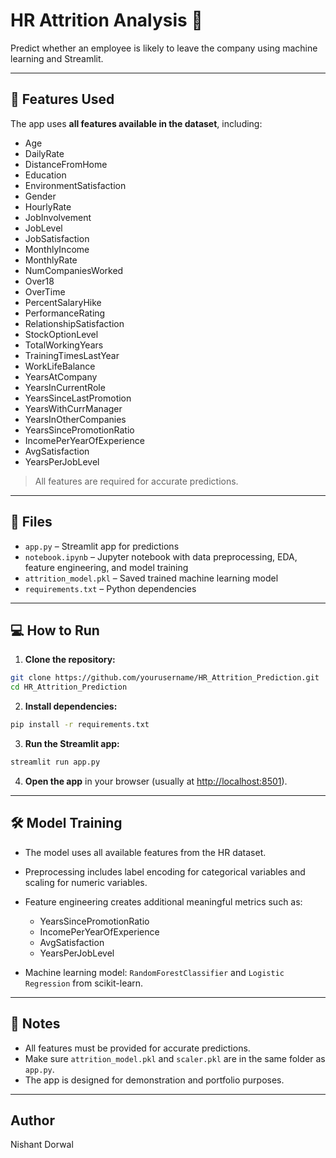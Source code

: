 # HR Attrition Analysis 🚀

Predict whether an employee is likely to leave the company using machine learning and Streamlit.

---

## 🧰 Features Used
The app uses **all features available in the dataset**, including:

- Age
- DailyRate
- DistanceFromHome
- Education
- EnvironmentSatisfaction
- Gender
- HourlyRate
- JobInvolvement
- JobLevel
- JobSatisfaction
- MonthlyIncome
- MonthlyRate
- NumCompaniesWorked
- Over18
- OverTime
- PercentSalaryHike
- PerformanceRating
- RelationshipSatisfaction
- StockOptionLevel
- TotalWorkingYears
- TrainingTimesLastYear
- WorkLifeBalance
- YearsAtCompany
- YearsInCurrentRole
- YearsSinceLastPromotion
- YearsWithCurrManager
- YearsInOtherCompanies
- YearsSincePromotionRatio
- IncomePerYearOfExperience
- AvgSatisfaction
- YearsPerJobLevel

> All features are required for accurate predictions.

---

## 📂 Files
- `app.py` – Streamlit app for predictions  
- `notebook.ipynb` – Jupyter notebook with data preprocessing, EDA, feature engineering, and model training  
- `attrition_model.pkl` – Saved trained machine learning model  
- `requirements.txt` – Python dependencies  

---

## 💻 How to Run

1. **Clone the repository:**

```bash
git clone https://github.com/yourusername/HR_Attrition_Prediction.git
cd HR_Attrition_Prediction
````

2. **Install dependencies:**

```bash
pip install -r requirements.txt
```

3. **Run the Streamlit app:**

```bash
streamlit run app.py
```

4. **Open the app** in your browser (usually at [http://localhost:8501](http://localhost:8501)).

---

## 🛠 Model Training

* The model uses all available features from the HR dataset.
* Preprocessing includes label encoding for categorical variables and scaling for numeric variables.
* Feature engineering creates additional meaningful metrics such as:

  * YearsSincePromotionRatio
  * IncomePerYearOfExperience
  * AvgSatisfaction
  * YearsPerJobLevel
* Machine learning model: `RandomForestClassifier` and `Logistic Regression` from scikit-learn.

---

## 📌 Notes

* All features must be provided for accurate predictions.
* Make sure `attrition_model.pkl` and `scaler.pkl` are in the same folder as `app.py`.
* The app is designed for demonstration and portfolio purposes.

---

## Author

Nishant Dorwal

```
